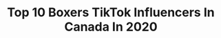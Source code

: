---
title: Top 10 Boxers TikTok Influencers In Canada In 2020
description: >-
  Find top boxers TikTok influencers in Canada in 2020. Most popular hashtags: #fyp #foryoupage #boxer #foryou.
platform: TikTok
hits: 18
text_top: See the top-rated TikTok influencers on inBeat.
text_bottom: Our search engine holds 18 TikTok influencers like this in Canada for you to contact.
profiles:
  - username: "amyclark1282"
    fullname: >-
      Amy Clark
    bio: >-
      GO FOLLOW @n_a_t_h_a_n
    location: "Canada"
    followers: 9577
    engagement: 776
    commentsToLikes: 0.024444
    id: ckbfbajva37bm0j234l2bbdq3
    verified: false
    hashtags: "#momover35, #boxersoftiktok, #dogsoftiktok, #gosteelers"
  - username: "zonedmma"
    fullname: >-
      ZonedMMA
    bio: >-
      .Follow our Instagram ⬆️👆 . Daily MMA and Boxing content 🔥🥊
    location: "Canada"
    followers: 79200
    engagement: 923
    commentsToLikes: 0.008646
    id: ck9jwfjtnwbns0j78pi4osn3u
    verified: false
    hashtags: "#fy, #bellator, #war, #punch"
  - username: "jawknee.v"
    fullname: >-
      jawknee.v
    bio: >-
      HOW TO BOXING Instagram: Jawknee.v YouTube 👇🏻Link below👇🏻
    location: "Canada"
    followers: 99700
    engagement: 841
    commentsToLikes: 0.006595
    id: ck7zo26abh3oh0j7860h3oyla
    verified: false
    hashtags: "#howto, #viral, #tutorial, #foryoupage"
  - username: "packmentality"
    fullname: >-
      Nik
    bio: >-
      @glitterandgore veterinary assistant, PET MOM. Book Magnum Ontario Canada ⏬
    location: "Canada"
    followers: 48100
    engagement: 2100
    commentsToLikes: 0.073458
    id: ck9ndea2fcrcw0j78rm7en8pu
    verified: false
    hashtags: "#magnumtheboxer, #halloween, #magnumandratchet, #boxersoftiktok"
  - username: "golden.gunn3r"
    fullname: >-
      Bomber 🖤 gunner 💀
    bio: >-
      Bombardier and gunner Loves of my life Tia - 18
    location: "Canada"
    followers: 6348
    engagement: 2503
    commentsToLikes: 0.016545
    id: ckbr23lk4iz4p0j23pihqjn6m
    verified: false
    hashtags: "#fyp, #servicedog, #redlab, #realservicedog"
  - username: "miz.zedd"
    fullname: >-
      Miz. Zedd
    bio: >-
      Mom Wife Teacher Frenchie Owned
    location: "Canada"
    followers: 9973
    engagement: 1053
    commentsToLikes: 0.045251
    id: ck8fa3bf441rx0j78adfpygp8
    verified: false
    hashtags: "#foryoupage, #frenchielife, #teachersoftiktok, #frenchbulldog"
  - username: "racheim29"
    fullname: >-
      Rachel
    bio: >-
      🇨🇦❤️ @rachelmannering
    location: "Canada"
    followers: 2629
    engagement: 572
    commentsToLikes: 0.039800
    id: ckaclzm8mhpj00i78j347p7td
    verified: false
    hashtags: "#funny, #foryou, #tiktokcanada, #canada"
  - username: "ashleybutt17"
    fullname: >-
      Ashley Butt
    bio: >-
      Grew up in newfoundland, living in Alberta! 💯 Canadian made 🇨🇦
    location: "Canada"
    followers: 7002
    engagement: 493
    commentsToLikes: 0.036396
    id: ckcp7hn7udkgh0j23e2k5rwhu
    verified: false
    hashtags: "#babiesoftiktok, #fyp, #alberta, #foryoupage"
  - username: "exclusivelyexpensive"
    fullname: >-
      ExclusivelyExpensive
    bio: >-
      ▪️|“Luxury is in each detail”👑 ▪️| @exclusivelyexpensive on IG Let’s hit 20k🔥
    location: "Canada"
    followers: 16000
    engagement: 431
    commentsToLikes: 0.039814
    id: ck9nde92zcr510j78eyw5n8ar
    verified: false
    hashtags: "#luxury, #expensive, #cristiano, #house"
  - username: "_.infront_bains_"
    fullname: >-
      DC
    bio: >-
      #Bains ✅ Rare souls connect
    location: "Canada"
    followers: 6505
    engagement: 1116
    commentsToLikes: 0.017413
    id: ckbl7mucw5hrx0j23t8tci69g
    verified: false
    hashtags: "#pikka, #explore, #scorpio, #myntraeorschallenge"
---